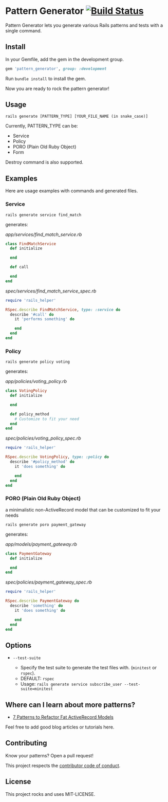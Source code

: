 # Pattern Generator [![Build Status](https://travis-ci.org/sungwoncho/pattern_generator.svg?branch=master)](https://travis-ci.org/sungwoncho/pattern_generator)

Pattern Generator lets you generate various Rails patterns and tests with a single
command.


## Install

In your Gemfile, add the gem in the development group.

```ruby
gem 'pattern_generator', group: :development
```

Run `bundle install` to install the gem.

Now you are ready to rock the pattern generator!


## Usage

```
rails generate [PATTERN_TYPE] [YOUR_FILE_NAME (in snake_case)]
```

Currently, PATTERN_TYPE can be:

* Service
* Policy
* PORO (Plain Old Ruby Object)
* Form

Destroy command is also supported.


## Examples

Here are usage examples with commands and generated files.

### Service

```
rails generate service find_match
```

generates:


*app/services/find_match_service.rb*
```ruby
class FindMatchService
  def initialize

  end

  def call

  end
end
```

*spec/services/find_match_service_spec.rb*
```ruby
require 'rails_helper'

RSpec.describe FindMatchService, type: :service do
  describe '#call' do
    it 'performs something' do

    end
  end
end
```

### Policy

```
rails generate policy voting
```

generates:


*app/policies/voting_policy.rb*
```ruby
class VotingPolicy
  def initialize

  end

  def policy_method
    # Customize to fit your need
  end
end
```

*spec/policies/voting_policy_spec.rb*
```ruby
require 'rails_helper'

RSpec.describe VotingPolicy, type: :policy do
  describe '#policy_method' do
    it 'does something' do

    end
  end
end
```

### PORO (Plain Old Ruby Object)

a minimalistic non-ActiveRecord model that can be customized to fit your needs

```
rails generate poro payment_gateway
```

generates:


*app/models/payment_gateway.rb*
```ruby
class PaymentGateway
  def initialize

  end
end

```

*spec/policies/payment_gateway_spec.rb*
```ruby
require 'rails_helper'

RSpec.describe PaymentGateway do
  describe 'something' do
    it 'does something' do

    end
  end
end

```


## Options

* `--test-suite`

  * Specify the test suite to generate the test files with. (`minitest` or `rspec`).
  * DEFAULT: `rspec`
  * Usage: `rails generate service subscribe_user --test-suite=minitest`


## Where can I learn about more patterns?

* [7 Patterns to Refactor Fat ActiveRecord Models](http://blog.codeclimate.com/blog/2012/10/17/7-ways-to-decompose-fat-activerecord-models/)

Feel free to add good blog articles or tutorials here.


## Contributing

Know your patterns? Open a pull request!

This project respects the [contributor code of conduct](https://github.com/sungwoncho/pattern_generator/blob/master/code_of_conduct.md).


## License

This project rocks and uses MIT-LICENSE.
